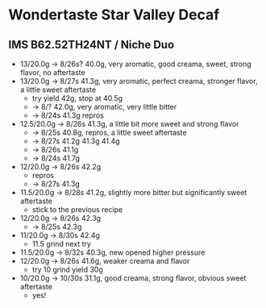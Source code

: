 # Wondertaste Star Valley Decaf

## IMS B62.52TH24NT / Niche Duo

- 13/20.0g -> 8/26s? 40.0g, very aromatic, good creama, sweet, strong flavor, no aftertaste
- 13/20.0g -> 8/27s 41.3g, very aromatic, perfect creama, stronger flavor, a little sweet aftertaste
  - try yield 42g, stop at 40.5g
  - -> 8/? 42.0g, very aromatic, very little bitter
  - -> 8/24s 41.3g repros
- 12.5/20.0g -> 8/26s 41.3g, a little bit more sweet and strong flavor
  - -> 8/25s 40.8g, repros, a little sweet aftertaste
  - -> 8/27s 41.2g 41.3g 41.4g
  - -> 8/26s 41.1g
  - -> 8/24s 41.7g
- 12/20.0g -> 8/26s 42.2g
  - repros
  - -> 8/27s 41.3g
- 11.5/20.0g -> 8/28s 41.2g, slightly more bitter but significantly sweet aftertaste
  - stick to the previous recipe
- 12/20.0g -> 8/26s 42.3g
  - -> 8/25s 42.3g
- 11/20.0g -> 8/30s 42.4g
  - 11.5 grind next try
- 11.5/20.0g -> 8/32s 40.3g, new opened higher pressure
- 12/20.0g -> 8/26s 41.6g, weaker creama and flavor
  - try 10 grind yield 30g
- 10/20.0g -> 10/30s 31.1g, good creama, strong flavor, obvious sweet aftertaste
  - yes!
